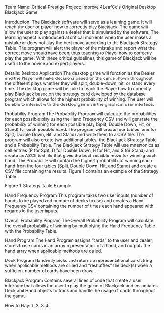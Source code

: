 Team Name: Critical-Prestige
Project: Improve 4LeafCo's Original Desktop Blackjack Game

Introduction: The Blackjack software will serve as a learning game. It will teach the user or player how to correctly play Blackjack.  The game will allow the user to play against a dealer that is simulated by the software.  The learning aspect is introduced at critical moments when the user makes a mistake or does not play the best move according to the Blackjack Strategy Table. The program will alert the player of the mistake and report what the correct move should have been, thus teaching to Player how to correctly play the game.  With these critical guidelines, this game of Blackjack will be useful to the novice and expert players. 

Details:
Desktop Application
The desktop game will function as the Dealer and the Player will make decisions based on the cards shown throughout the different plays whether they will split, double-down, hit, or stand every time.  The desktop game will be able to teach the Player how to correctly play Blackjack based on the strategy card developed by the database program which allows for the highest probability of winning.  The user will be able to interact with the desktop game via the graphical user interface. 

Probability Program
The Probability Program will calculate the probabilities for each possible play using the Hand Frequency CSV and will generate the probability of winning for each possible play (Split, Double Down, Hit, or Stand) for each possible hand. The program will create four tables (one for Split, Double Down, Hit, and Stand) and write them to a CSV file. The program will also create two additional tables; the Blackjack Strategy Table and a Probability Table. The Blackjack Strategy Table will use mnemonics as cell entries (P for Split, D for Double Down, H for Hit, and S for Stand) and create an ASCII text file that gives the best possible move for winning each hand. The Probability will contain the highest probability of winning each hand from the four tables (Split, Double Down, Hit, and Stand) and create a CSV file containing the results. Figure 1 contains an example of the Strategy Table.	



 
Figure 1. Strategy Table Example



Hand Frequency Program
This program takes two user inputs (number of hands to be played and number of decks to use) and creates a Hand Frequency CSV containing the number of times each hand appeared with regards to the user inputs.

Overall Probability Program
The Overall Probability Program will calculate the overall probability of winning by multiplying the Hand Frequency Table with the Probability Table.	

Hand Program
The Hand Program assigns “cards” to the user and dealer, stores those cards in an array representation of a hand, and outputs the hand array when applicable methods are called.

Deck Program
Randomly picks and returns a representational card string when applicable methods are called and “reshuffles” the deck(s) when a sufficient number of cards have been drawn.

Blackjack Program
Contains several lines of code that create a user interface that allows the user to play the game of Blackjack and instantiates Deck and Hand objects to track and handle the usage of cards throughout the game.

How to Play:
1. 
2. 
3. 
4. 
